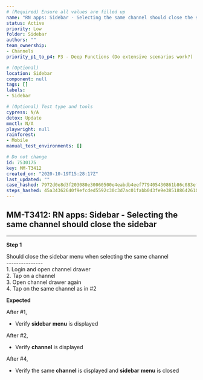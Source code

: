 ```yaml
---
# (Required) Ensure all values are filled up
name: "RN apps: Sidebar - Selecting the same channel should close the sidebar"
status: Active
priority: Low
folder: Sidebar
authors: ""
team_ownership: 
- Channels
priority_p1_to_p4: P3 - Deep Functions (Do extensive scenarios work?)

# (Optional)
location: Sidebar
component: null
tags: []
labels: 
- Sidebar

# (Optional) Test type and tools
cypress: N/A
detox: Update
mmctl: N/A
playwright: null
rainforest: 
- Mobile
manual_test_environments: []

# Do not change
id: 7530175
key: MM-T3412
created_on: "2020-10-19T15:28:17Z"
last_updated: ""
case_hashed: 7972d0e8d3f203080e30060500e4eabdb4eef779405430861b86c083efa2fb9f330bf344ca836a7e9697a4c46194cb66
steps_hashed: 45a34362640f9efcded5592c30c3d7ac01fabb043fe9e38518864261084fabbe571555b9380cce3c80fe509623f5f0d8
---
```


<!-- (Auto-generated) Based on frontmatter's "key" and "name" -->

## MM-T3412: RN apps: Sidebar - Selecting the same channel should close the sidebar

---

**Step 1**

Should close the sidebar menu when selecting the same channel\
\---------------\
1\. Login and open channel drawer\
2\. Tap on a channel\
3\. Open channel drawer again\
4\. Tap on the same channel as in #2

**Expected**

After #1,

- Verify **sidebar** **menu** is displayed

After #2,

- Verify **channel** is displayed

After #4,

- Verify the same **channel** is displayed and **sidebar** **menu** is closed
